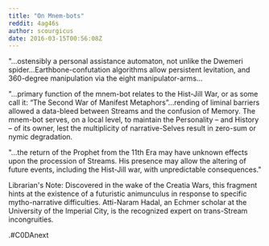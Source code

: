 ```yaml
---
title: "On Mnem-bots"
reddit: 4ag46s
author: scourgicus
date: 2016-03-15T00:56:08Z
---
```


"…ostensibly a personal assistance automaton, not unlike the Dwemeri spider…Earthbone-confutation algorithms allow persistent levitation, and 360-degree manipulation via the eight manipulator-arms…

"…primary function of the mnem-bot relates to the Hist-Jill War, or as some call it: “The Second War of Manifest Metaphors”…rending of liminal barriers allowed a data-bleed between Streams and the confusion of Memory.  The mnem-bot serves, on a local level, to maintain the Personality – and History – of its owner, lest the multiplicity of narrative-Selves result in zero-sum or nymic degradation.

"…the return of the Prophet from the 11th Era may have unknown effects upon the procession of Streams.  His presence may allow the altering of future events, including the Hist-Jill war, with unpredictable consequences."

Librarian's Note:  Discovered in the wake of the Creatia Wars, this fragment hints at the existence of a futuristic animunculus in response to specific mytho-narrative difficulties.  Atti-Naram Hadal, an Echmer scholar at the University of the Imperial City, is the recognized expert on trans-Stream incongruities.

.#C0DAnext
